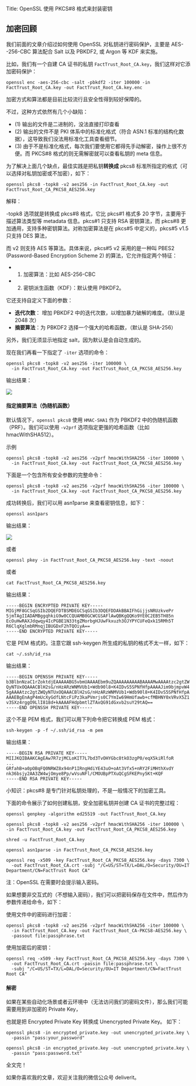 Title: OpenSSL 使用 PKCS#8 格式来封装密钥

## 加密回顾

我们前面的文章介绍过如何使用 OpenSSL 对私钥进行密码保护，主要是 AES--256-CBC 算法配合 Salt 以及 PBKDF2, 或 Argon 等 KDF 来实施。

比如，我们有一个自建 CA 证书的私钥 `FactTrust_Root_CA.key`，我们这样对它添加密码保护：

```
openssl enc -aes-256-cbc -salt -pbkdf2 -iter 100000 -in FactTrust_Root_CA.key -out FactTrust_Root_CA.key.enc
```

加密方式和算法都是目前比较流行且安全性得到较好保障的。

不过，这种方式依然有几个小缺陷：

- (1) 输出的文件是二进制的，没法直接打印查看
- (2) 输出的文件不是 PKI 体系中的标准化格式（符合 ASN.1 标准的结构化数据），这导致我们没法用标准化工具查看细节。
- (3) 由于不是标准化格式，每次我们要使用它都得先手动解密，操作上很不方便。而 PKCS#8 格式的则无需解密就可以查看私钥的 meta 信息。

为了解决上面几个缺点，最佳实践是把私钥**转换成** pkcs8 标准所指定的格式（可以选择对私钥加密或不加密），如下：

```
openssl pkcs8 -topk8 -v2 aes256 -in FactTrust_Root_CA.key -out FactTrust_Root_CA_PKCS8_AES256.key

```

解释：

-topk8 选项就是转换成 pkcs#8 格式，它比 pkcs#1 格式多 20 字节，主要用于描述算法类型等 metadata 信息。pkcs#1 只支持 RSA 密钥算法，而 pkcs#8 更加通用，支持多种密钥算法。对称加密算法是在 pkcs#5 中定义的，pkcs#5 v1.5 只支持 DES 算法，

而 v2 则支持 AES 等算法。具体来说，pkcs#5 v2 采用的是一种叫 PBES2 (Password-Based Encryption Scheme 2) 的算法，它允许指定两个特征：

- 1. 加密算法：比如 AES-256-CBC
- 2. 密钥派生函数（KDF）：默认使用 PBKDF2。

它还支持自定义下面的参数：

- **迭代次数**： 增加 PBKDF2 中的迭代次数，以增加暴力破解的难度。（默认是 2048 次）
- **摘要算法**：为 PBKDF2 选择一个强大的哈希函数，（默认是 SHA-256）

另外，我们无须显示地指定 salt，因为默认是会自动生成的。


现在我们再看一下指定了 `-iter` 选项的命令：

```
openssl pkcs8 -topk8 -v2 aes256 -iter 100000 \
  -in FactTrust_Root_CA.key -out FactTrust_Root_CA_PKCS8_AES256.key
```

输出结果：

![](https://us-article-images.oss-cn-shanghai.aliyuncs.com/screenshots/asn1parse1.png)


#### 指定摘要算法（伪随机函数）
默认情况下，`openssl pkcs8` 使用 `HMAC-SHA1` 作为 PBKDF2 中的伪随机函数（PRF）。我们可以使用 `-v2prf` 选项指定更强的哈希函数（比如 hmacWithSHA512）。

示例

```
openssl pkcs8 -topk8 -v2 aes256 -v2prf hmacWithSHA256 -iter 100000 \
  -in FactTrust_Root_CA.key -out FactTrust_Root_CA_PKCS8_AES256.key
```

下面是一个包含所有安全参数的完整命令：

```
openssl pkcs8 -topk8 -v2 aes256 -v2prf hmacWithSHA256 -iter 100000 \
  -in FactTrust_Root_CA.key -out FactTrust_Root_CA_PKCS8_AES256.key
```


成功转换后，我们可以用 asn1parse 来查看密钥信息，如下：

```
openssl asn1pars
```

输出结果：

![](https://us-article-images.oss-cn-shanghai.aliyuncs.com/screenshots/pkcs8_iter.png)


或者

```
openssl pkey -in FactTrust_Root_CA_PKCS8_AES256.key -text -noout
```

或者

```
cat FactTrust_Root_CA_PKCS8_AES256.key
```

输出结果：

```
-----BEGIN ENCRYPTED PRIVATE KEY-----
MIGjMF8GCSqGSIb2DQEFDTBSMDEGCSqGSIb3DQEFDDAkBBAIFhGijjsNRUzkvePr
5jmTAgIIADAMBggqhkiG9w0CCQUAMB0GCWCGSAFlAwQBKgQQKo9YE0C2EB5TH85n
EcOuHwRAXJdqwqy4IcPGBE1N33tgZMorbgHJUwFkxuzh3OJYPYCUFeQxk15RMh5T
R6ClqXglmbRMnqjIBUGDxF2hTQOiyA==
-----END ENCRYPTED PRIVATE KEY-----
```

它是 PEM 格式的。注意它跟 ssh-keygen 所生成的私钥的格式不太一样，如下：

```
cat ~/.ssh/id_rsa
```

输出结果：

```
-----BEGIN OPENSSH PRIVATE KEY-----
b3BlbnNzaC1rZoktdjEAAAAABG5vbmUAAAAEbm9uZQAAAAAAAAABAAAAMwAAAAtzc2gtZW
QyNTUxOQAAACBlH2sG/nHzARzWNMVUb1+Wdb90l8+K4IDvS5SPNfHfpAAAAJim9bjmpvW4
5gAAAAtzc2gtZWQyNTUxOQAAACBlH2sG/nHzARzWNMVUb1+Wdb90l8+K4IDvS5SPNfHfpA
AAAEBgEnAgP4mUcXyGdfLNtcFiPz3kaPVmrjs0C7YmIw69HmUfawb+cfMBHNY0xVRvX5Z1
v3SXz4rggO9LlI818d+kAAAAFHdpbmtlZTAxQG91dGxvb2suY29tAQ==
-----END OPENSSH PRIVATE KEY-----
```

这个不是 PEM 格式，我们可以用下列命令把它转换成 PEM 格式：

```
ssh-keygen -p -f ~/.ssh/id_rsa -m pem
```

输出结果：

```
-----BEGIN RSA PRIVATE KEY-----
MIIJKQIBAAKCAgEAw7R7zjMCLoKIT7L7bd3TvOHYGbc8tkO3zgP0/eqX5kiRlfoR
...
GRfahB+a0pOBqFQ0NRWZ8x94nP1IRngHdiYE43uO+oAt3Vfx5+nRY2FiMHthXvdY
nk36bsjy2AA3ZW4wjOmye8Pp/wVsuNFl/CMOUBpPTXuQCgSFKEPny5Kt+KQF
-----END RSA PRIVATE KEY-----
```


小知识：pkcs#8 是专门针对私钥处理的，不是一般情况下的加密工具。


下面的命令展示了如何创建私钥，安全加密私钥并创建 CA 证书的完整过程：


```
openssl genpkey -algorithm ed25519 -out FactTrust_Root_CA.key

openssl pkcs8 -topk8 -v2 aes256 -v2prf hmacWithSHA256 -iter 100000 \
-in FactTrust_Root_CA.key -out FactTrust_Root_CA_PKCS8_AES256.key

shred -u FactTrust_Root_CA.key

openssl asn1parse -in FactTrust_Root_CA_PKCS8_AES256.key

openssl req -x509 -key FactTrust_Root_CA_PKCS8_AES256.key -days 7300 \
  -out FactTrust_Root_CA.crt -subj "/C=US/ST=TX/L=DAL/O=Security/OU=IT Department/CN=FactTrust Root CA"

```

注：OpenSSL 在需要时会提示输入密码。


如果想要非交互式的（不想输入密码），我们可以把密码保存在文件中，然后作为参数传递给命令，如下：

使用文件中的密码进行加密：

```
openssl pkcs8 -topk8 -v2 aes256 -v2prf hmacWithSHA256 -iter 100000 \
  -in FactTrust_Root_CA.key -out FactTrust_Root_CA-PKCS8-AES256.key \
  -passout file:passphrase.txt
```

使用加密后的密钥：

```
openssl req -x509 -key FactTrust_Root_CA_PKCS8_AES256.key -days 7300 \
  -out FactTrust_Root_CA.crt -passin file:passphrase.txt \
  -subj "/C=US/ST=TX/L=DAL/O=Security/OU=IT Department/CN=FactTrust Root CA"
```



#### 解密
如果在某些自动化场景或者云环境中（无法访问我们的密码文件），那么我们可能需要用到非加密的 Private Key，

也就是把 Encrypted Private Key 转换成 Unencrypted Private Key。
如下：

```
openssl pkcs8 -in encrypted_private.key -out unencrypted_private.key \
  -passin "pass:your_password"

openssl pkcs8 -in encrypted_private.key -out unencrypted_private.key \
  -passin "pass:password.txt"
```


全文完！

如果你喜欢我的文章，欢迎关注我的微信公众号 deliverit。


